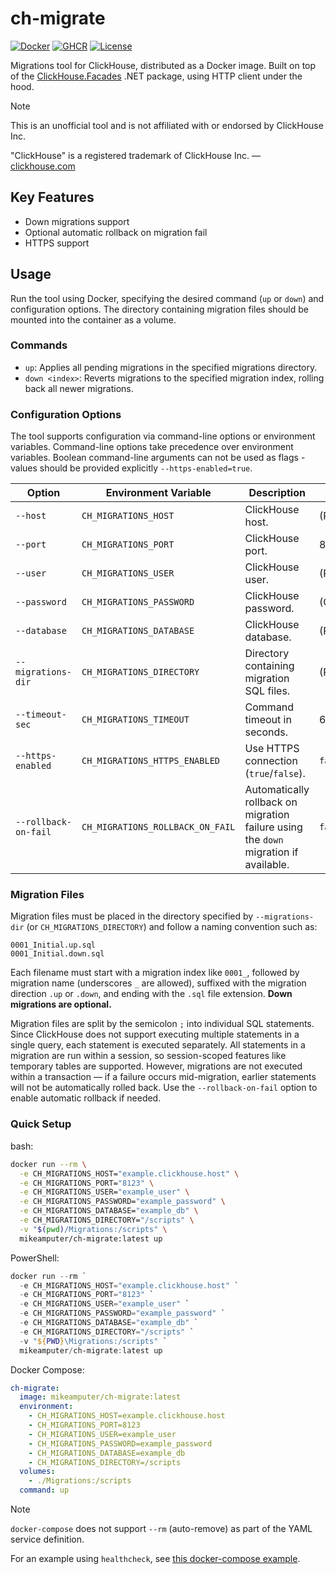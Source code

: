 # ch-migrate

[![Docker](https://img.shields.io/badge/docker-ch--migrate-blue?logo=docker)](https://hub.docker.com/r/mikeamputer/ch-migrate)
[![GHCR](https://img.shields.io/badge/ghcr.io-ch--migrate-blue?logo=github)](https://github.com/MikeAmputer/clickhouse-migrate/pkgs/container/ch-migrate)
[![License](https://img.shields.io/github/license/MikeAmputer/clickhouse-migrate)](https://github.com/MikeAmputer/clickhouse-migrate/blob/master/LICENSE)

Migrations tool for ClickHouse, distributed as a Docker image. Built on top of the [ClickHouse.Facades](https://github.com/MikeAmputer/ClickHouse.Facades) .NET package, using HTTP client under the hood.

> [!NOTE]
> This is an unofficial tool and is not affiliated with or endorsed by ClickHouse Inc.
> 
> "ClickHouse" is a registered trademark of ClickHouse Inc. — [clickhouse.com](https://clickhouse.com/)

## Key Features
- Down migrations support
- Optional automatic rollback on migration fail
- HTTPS support

## Usage
Run the tool using Docker, specifying the desired command (`up` or `down`) and configuration options. The directory containing migration files should be mounted into the container as a volume.

### Commands
- `up`: Applies all pending migrations in the specified migrations directory.
- `down <index>`: Reverts migrations to the specified migration index, rolling back all newer migrations.

### Configuration Options
The tool supports configuration via command-line options or environment variables. Command-line options take precedence over environment variables. Boolean command-line arguments can not be used as flags - values should be provided explicitly `--https-enabled=true`.

| Option                | Environment Variable           | Description                                    | Default           |
|-----------------------|--------------------------------|------------------------------------------------|-------------------|
| `--host`              | `CH_MIGRATIONS_HOST`           | ClickHouse host.                               | (Required)        |
| `--port`              | `CH_MIGRATIONS_PORT`           | ClickHouse port.                               | 8123              |
| `--user`              | `CH_MIGRATIONS_USER`           | ClickHouse user.                               | (Required)        |
| `--password`          | `CH_MIGRATIONS_PASSWORD`       | ClickHouse password.                           | (Optional)        |
| `--database`          | `CH_MIGRATIONS_DATABASE`       | ClickHouse database.                           | (Required)        |
| `--migrations-dir`    | `CH_MIGRATIONS_DIRECTORY`      | Directory containing migration SQL files.      | (Required)        |
| `--timeout-sec`       | `CH_MIGRATIONS_TIMEOUT`        | Command timeout in seconds.                    | 60                |
| `--https-enabled`     | `CH_MIGRATIONS_HTTPS_ENABLED`  | Use HTTPS connection (`true`/`false`).         | `false`           |
| `--rollback-on-fail`  | `CH_MIGRATIONS_ROLLBACK_ON_FAIL` | Automatically rollback on migration failure using the `down` migration if available. | `false`           |

### Migration Files
Migration files must be placed in the directory specified by `--migrations-dir` (or `CH_MIGRATIONS_DIRECTORY`) and follow a naming convention such as:
```
0001_Initial.up.sql
0001_Initial.down.sql
```
Each filename must start with a migration index like `0001_`, followed by migration name (underscores `_` are allowed), suffixed with the migration direction `.up` or `.down`, and ending with the `.sql` file extension. **Down migrations are optional.**

Migration files are split by the semicolon `;` into individual SQL statements. Since ClickHouse does not support executing multiple statements in a single query, each statement is executed separately. All statements in a migration are run within a session, so session-scoped features like temporary tables are supported. However, migrations are not executed within a transaction — if a failure occurs mid-migration, earlier statements will not be automatically rolled back. Use the `--rollback-on-fail` option to enable automatic rollback if needed.

### Quick Setup

bash:
```bash
docker run --rm \
  -e CH_MIGRATIONS_HOST="example.clickhouse.host" \
  -e CH_MIGRATIONS_PORT="8123" \
  -e CH_MIGRATIONS_USER="example_user" \
  -e CH_MIGRATIONS_PASSWORD="example_password" \
  -e CH_MIGRATIONS_DATABASE="example_db" \
  -e CH_MIGRATIONS_DIRECTORY="/scripts" \
  -v "$(pwd)/Migrations:/scripts" \
  mikeamputer/ch-migrate:latest up
``` 

PowerShell:
```powershell
docker run --rm `
  -e CH_MIGRATIONS_HOST="example.clickhouse.host" `
  -e CH_MIGRATIONS_PORT="8123" `
  -e CH_MIGRATIONS_USER="example_user" `
  -e CH_MIGRATIONS_PASSWORD="example_password" `
  -e CH_MIGRATIONS_DATABASE="example_db" `
  -e CH_MIGRATIONS_DIRECTORY="/scripts" `
  -v "${PWD}\Migrations:/scripts" `
  mikeamputer/ch-migrate:latest up
```

Docker Compose:
```yaml
ch-migrate:
  image: mikeamputer/ch-migrate:latest
  environment:
    - CH_MIGRATIONS_HOST=example.clickhouse.host
    - CH_MIGRATIONS_PORT=8123
    - CH_MIGRATIONS_USER=example_user
    - CH_MIGRATIONS_PASSWORD=example_password
    - CH_MIGRATIONS_DATABASE=example_db
    - CH_MIGRATIONS_DIRECTORY=/scripts
  volumes:
    - ./Migrations:/scripts
  command: up
```

> [!NOTE]
> `docker-compose` does not support `--rm` (auto-remove) as part of the YAML service definition.
>
> For an example using `healthcheck`, see [this docker-compose example](https://github.com/MikeAmputer/clickhouse-migrate/blob/master/examples/Example/docker-compose.yml).
